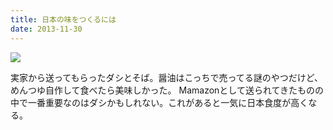 ```yaml
---
title: 日本の味をつくるには
date: 2013-11-30
---
```


![](https://img.xar.sh/20897916978_16f7db7a16_b.jpg)

実家から送ってもらったダシとそば。醤油はこっちで売ってる謎のやつだけど、めんつゆ自作して食べたら美味しかった。
Mamazonとして送られてきたものの中で一番重要なのはダシかもしれない。これがあると一気に日本食度が高くなる。
